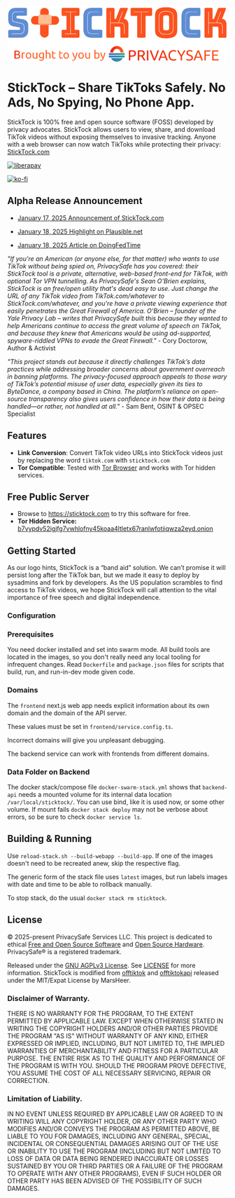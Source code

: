 <p align="center">
  <a href="https://sticktock.com"><img src="./sticktock-logos/sticktock-wordmark.svg" width="500" height="auto" /></a>
</p>

# StickTock &ndash; Share TikToks Safely. No Ads, No Spying, No Phone App.

StickTock is 100% free and open source software (FOSS) developed by privacy advocates. StickTock allows users to view, share, and download TikTok videos without exposing themselves to invasive tracking. Anyone with a web browser can now watch TikToks while protecting their privacy: [StickTock.com](https://sticktock.com)

[![liberapay](https://liberapay.com/assets/widgets/donate.svg)](https://liberapay.com/PrivacySafe/donate)

[![ko-fi](https://ko-fi.com/img/githubbutton_sm.svg)](https://ko-fi.com/R6R1194HN7)

## Alpha Release Announcement

* [January 17, 2025 Announcement of StickTock.com](
https://bitsontape.com/sticktock-share-tiktok-videos)

* [January 18, 2025 Highlight on Plausible.net](https://pluralistic.net/2025/01/18/ragbag/#reading-pornhub-for-the-articles)

* [January 18, 2025 Article on DoingFedTime](https://sambent.com/sticktock-a-new-open-source-privacy-frontend-for-tiktok/)

_"If you're an American (or anyone else, for that matter) who wants to use TikTok without being spied on, PrivacySafe has you covered: their StickTock tool is a private, alternative, web-based front-end for TikTok, with optional Tor VPN tunnelling. As PrivacySafe's Sean O'Brien explains, StickTock is an free/open utility that's dead easy to use. Just change the URL of any TikTok video from TikTok.com/whatever to StickTock.com/whatever, and you're have a private viewing experience that easily penetrates the Great Firewall of America. O'Brien – founder of the Yale Privacy Lab – writes that PrivacySafe built this because they wanted to help Americans continue to access the great volume of speech on TikTok, and because they knew that Americans would be using ad-supported, spyware-riddled VPNs to evade the Great Firewall."_ - Cory Doctorow, Author &amp; Activist

_"This project stands out because it directly challenges TikTok’s data practices while addressing broader concerns about government overreach in banning platforms. The privacy-focused approach appeals to those wary of TikTok’s potential misuse of user data, especially given its ties to ByteDance, a company based in China. The platform’s reliance on open-source transparency also gives users confidence in how their data is being handled—or rather, not handled at all."_ - Sam Bent, OSINT &amp; OPSEC Specialist

## Features

- **Link Conversion**: Convert TikTok video URLs into StickTock videos just by replacing the word `tiktok.com` with `sticktock.com`
- **Tor Compatible**: Tested with [Tor Browser](https://torproject.org/download) and works with Tor hidden services.

## Free Public Server

* Browse to https://sticktock.com to try this software for free.
* **Tor Hidden Service:** [b7vypdv52igjfg7vwhlofny45koaa4ltletx67ranlwfotiiqwza2eyd.onion](http://b7vypdv52igjfg7vwhlofny45koaa4ltletx67ranlwfotiiqwza2eyd.onion)

## Getting Started

As our logo hints, StickTock is a “band aid” solution. We can’t promise it will persist long after the TikTok ban, but we made it easy to deploy by sysadmins and fork by developers. As the US population scrambles to find access to TikTok videos, we hope StickTock will call attention to the vital importance of free speech and digital independence.

### Configuration

### Prerequisites

You need docker installed and set into swarm mode. All build tools are located in the images, so you don't really need any local tooling for infrequent changes. Read `Dockerfile` and `package.json` files for scripts that build, run, and run-in-dev mode given code.

### Domains

The `frontend` next.js web app needs explicit information about its own domain and the domain of the API server.

These values must be set in `frontend/service.config.ts`.

Incorrect domains will give you unpleasant debugging.

The backend service can work with frontends from different domains.

### Data Folder on Backend

The docker stack/compose file `docker-swarm-stack.yml` shows that `backend-api` needs a mounted volume for its internal data location `/var/local/sticktock/`. You can use bind, like it is used now, or some other volume. If mount fails `docker stack deploy` may not be verbose about errors, so be sure to check `docker service ls`.

## Building &amp; Running

Use `reload-stack.sh --build-webapp --build-app`. If one of the images doesn't need to be recreated anew, skip the respective flag.

The generic form of the stack file uses `latest` images, but run labels images with date and time to be able to rollback manually.

To stop stack, do the usual `docker stack rm sticktock`.

## License
© 2025-present PrivacySafe Services LLC. This project is dedicated to ethical <a href="https://fsf.org" target="_blank" rel="noreferrer noopener">Free and Open Source Software</a> and <a href="https://oshwa.org" target="_blank" rel="noreferrer noopener">Open Source Hardware</a>. PrivacySafe® is a registered trademark.

Released under the [GNU AGPLv3 License](LICENSE). See [LICENSE](LICENSE) for more information. StickTock is modified from [offtiktok](https://github.com/MarsHeer/offtiktok) and [offtiktokapi](https://github.com/MarsHeer/offtiktokapi) released under the MIT/Expat License by MarsHeer.

### Disclaimer of Warranty.

THERE IS NO WARRANTY FOR THE PROGRAM, TO THE EXTENT PERMITTED BY
APPLICABLE LAW.  EXCEPT WHEN OTHERWISE STATED IN WRITING THE COPYRIGHT
HOLDERS AND/OR OTHER PARTIES PROVIDE THE PROGRAM "AS IS" WITHOUT WARRANTY
OF ANY KIND, EITHER EXPRESSED OR IMPLIED, INCLUDING, BUT NOT LIMITED TO,
THE IMPLIED WARRANTIES OF MERCHANTABILITY AND FITNESS FOR A PARTICULAR
PURPOSE.  THE ENTIRE RISK AS TO THE QUALITY AND PERFORMANCE OF THE PROGRAM
IS WITH YOU.  SHOULD THE PROGRAM PROVE DEFECTIVE, YOU ASSUME THE COST OF
ALL NECESSARY SERVICING, REPAIR OR CORRECTION.

### Limitation of Liability.

IN NO EVENT UNLESS REQUIRED BY APPLICABLE LAW OR AGREED TO IN WRITING
WILL ANY COPYRIGHT HOLDER, OR ANY OTHER PARTY WHO MODIFIES AND/OR CONVEYS
THE PROGRAM AS PERMITTED ABOVE, BE LIABLE TO YOU FOR DAMAGES, INCLUDING ANY
GENERAL, SPECIAL, INCIDENTAL OR CONSEQUENTIAL DAMAGES ARISING OUT OF THE
USE OR INABILITY TO USE THE PROGRAM (INCLUDING BUT NOT LIMITED TO LOSS OF
DATA OR DATA BEING RENDERED INACCURATE OR LOSSES SUSTAINED BY YOU OR THIRD
PARTIES OR A FAILURE OF THE PROGRAM TO OPERATE WITH ANY OTHER PROGRAMS),
EVEN IF SUCH HOLDER OR OTHER PARTY HAS BEEN ADVISED OF THE POSSIBILITY OF
SUCH DAMAGES.
